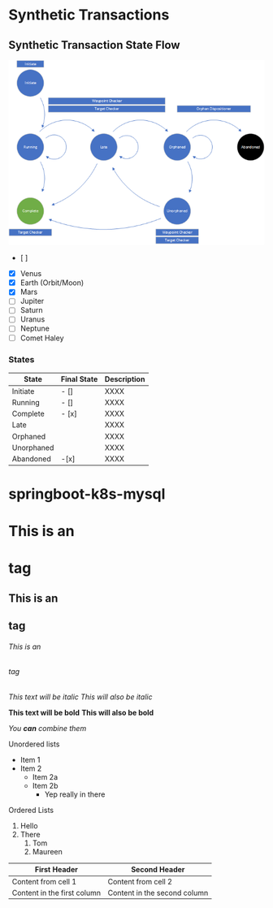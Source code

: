 # Synthetic Transactions

## Synthetic Transaction State Flow
![alt text](readme_resources/SynthTransactionStateFlow.png "The Title")
- [ ]  
- [x] Venus
- [x] Earth (Orbit/Moon)
- [x] Mars
- [ ] Jupiter
- [ ] Saturn
- [ ] Uranus
- [ ] Neptune
- [ ] Comet Haley
### States
State | Final State | Description
----- | ----------- | ----------------------------------
Initiate | - [] | XXXX
Running | - [] | XXXX
Complete | - [x] | XXXX
Late | | XXXX
Orphaned | | XXXX
Unorphaned | |  XXXX
Abandoned | -[x] | XXXX



# springboot-k8s-mysql

# This is an <h1> tag
## This is an <h2> tag
###### This is an <h6> tag

*This text will be italic*
_This will also be italic_

**This text will be bold**
__This will also be bold__

_You **can** combine them_

Unordered lists
* Item 1
* Item 2
  * Item 2a
  * Item 2b
    * Yep really in there

Ordered Lists
1.  Hello
1.  There
    1. Tom
    1. Maureen

First Header | Second Header
------------ | -------------
Content from cell 1 | Content from cell 2
Content in the first column | Content in the second column

